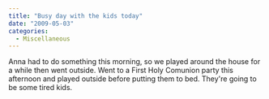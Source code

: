 ```yaml
---
title: "Busy day with the kids today"
date: "2009-05-03"
categories: 
  - Miscellaneous
---
```


Anna had to do something this morning, so we played around the house for a while then went outside. Went to a First Holy Comunion party this afternoon and played outside before putting them to bed. They're going to be some tired kids.
